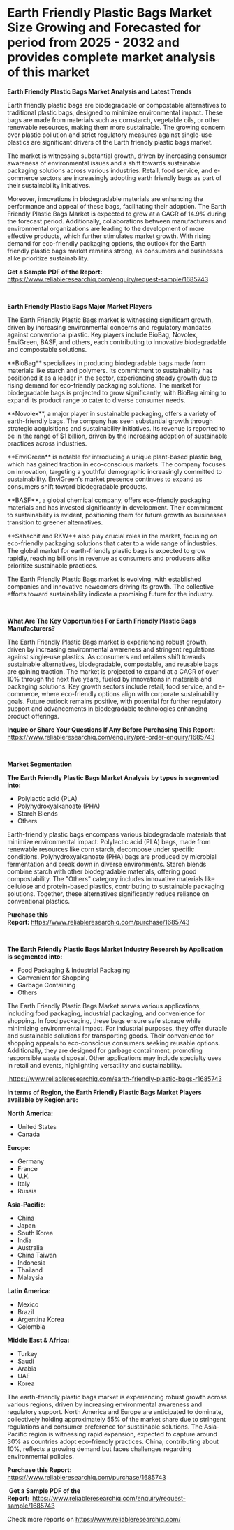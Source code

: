 <p><h1>Earth Friendly Plastic Bags Market Size Growing and Forecasted for period from 2025 - 2032 and provides complete market analysis of this market</h1></p><p><strong>Earth Friendly Plastic Bags Market Analysis and Latest Trends</strong></p>
<p><p>Earth friendly plastic bags are biodegradable or compostable alternatives to traditional plastic bags, designed to minimize environmental impact. These bags are made from materials such as cornstarch, vegetable oils, or other renewable resources, making them more sustainable. The growing concern over plastic pollution and strict regulatory measures against single-use plastics are significant drivers of the Earth friendly plastic bags market.</p><p>The market is witnessing substantial growth, driven by increasing consumer awareness of environmental issues and a shift towards sustainable packaging solutions across various industries. Retail, food service, and e-commerce sectors are increasingly adopting earth friendly bags as part of their sustainability initiatives. </p><p>Moreover, innovations in biodegradable materials are enhancing the performance and appeal of these bags, facilitating their adoption. The Earth Friendly Plastic Bags Market is expected to grow at a CAGR of 14.9% during the forecast period. Additionally, collaborations between manufacturers and environmental organizations are leading to the development of more effective products, which further stimulates market growth. With rising demand for eco-friendly packaging options, the outlook for the Earth friendly plastic bags market remains strong, as consumers and businesses alike prioritize sustainability.</p></p>
<p><strong>Get a Sample PDF of the Report:&nbsp;</strong> <a href="https://www.reliableresearchiq.com/enquiry/request-sample/1685743?utm_campaign=2265&utm_medium=2&utm_source=Github&utm_content=ia&utm_term=02042025&utm_id=earth-friendly-plastic-bags">https://www.reliableresearchiq.com/enquiry/request-sample/1685743</a></p>
<p>&nbsp;</p>
<p><strong>Earth Friendly Plastic Bags Major Market Players</strong></p>
<p><p>The Earth Friendly Plastic Bags market is witnessing significant growth, driven by increasing environmental concerns and regulatory mandates against conventional plastic. Key players include BioBag, Novolex, EnviGreen, BASF, and others, each contributing to innovative biodegradable and compostable solutions.</p><p>**BioBag** specializes in producing biodegradable bags made from materials like starch and polymers. Its commitment to sustainability has positioned it as a leader in the sector, experiencing steady growth due to rising demand for eco-friendly packaging solutions. The market for biodegradable bags is projected to grow significantly, with BioBag aiming to expand its product range to cater to diverse consumer needs.</p><p>**Novolex**, a major player in sustainable packaging, offers a variety of earth-friendly bags. The company has seen substantial growth through strategic acquisitions and sustainability initiatives. Its revenue is reported to be in the range of $1 billion, driven by the increasing adoption of sustainable practices across industries.</p><p>**EnviGreen** is notable for introducing a unique plant-based plastic bag, which has gained traction in eco-conscious markets. The company focuses on innovation, targeting a youthful demographic increasingly committed to sustainability. EnviGreen's market presence continues to expand as consumers shift toward biodegradable products.</p><p>**BASF**, a global chemical company, offers eco-friendly packaging materials and has invested significantly in development. Their commitment to sustainability is evident, positioning them for future growth as businesses transition to greener alternatives.</p><p>**Sahachit and RKW** also play crucial roles in the market, focusing on eco-friendly packaging solutions that cater to a wide range of industries. The global market for earth-friendly plastic bags is expected to grow rapidly, reaching billions in revenue as consumers and producers alike prioritize sustainable practices.</p><p>The Earth Friendly Plastic Bags market is evolving, with established companies and innovative newcomers driving its growth. The collective efforts toward sustainability indicate a promising future for the industry.</p></p>
<p>&nbsp;</p>
<p><strong>What Are The Key Opportunities For Earth Friendly Plastic Bags Manufacturers?</strong></p>
<p><p>The Earth Friendly Plastic Bags market is experiencing robust growth, driven by increasing environmental awareness and stringent regulations against single-use plastics. As consumers and retailers shift towards sustainable alternatives, biodegradable, compostable, and reusable bags are gaining traction. The market is projected to expand at a CAGR of over 10% through the next five years, fueled by innovations in materials and packaging solutions. Key growth sectors include retail, food service, and e-commerce, where eco-friendly options align with corporate sustainability goals. Future outlook remains positive, with potential for further regulatory support and advancements in biodegradable technologies enhancing product offerings.</p></p>
<p><strong>Inquire or Share Your Questions If Any Before Purchasing This Report:</strong> <a href="https://www.reliableresearchiq.com/enquiry/pre-order-enquiry/1685743?utm_campaign=2265&utm_medium=2&utm_source=Github&utm_content=ia&utm_term=02042025&utm_id=earth-friendly-plastic-bags">https://www.reliableresearchiq.com/enquiry/pre-order-enquiry/1685743</a></p>
<p>&nbsp;</p>
<p><strong>Market Segmentation</strong></p>
<p><strong>The Earth Friendly Plastic Bags Market Analysis by types is segmented into:</strong></p>
<p><ul><li>Polylactic acid (PLA)</li><li>Polyhydroxyalkanoate (PHA)</li><li>Starch Blends</li><li>Others</li></ul></p>
<p><p>Earth-friendly plastic bags encompass various biodegradable materials that minimize environmental impact. Polylactic acid (PLA) bags, made from renewable resources like corn starch, decompose under specific conditions. Polyhydroxyalkanoate (PHA) bags are produced by microbial fermentation and break down in diverse environments. Starch blends combine starch with other biodegradable materials, offering good compostability. The "Others" category includes innovative materials like cellulose and protein-based plastics, contributing to sustainable packaging solutions. Together, these alternatives significantly reduce reliance on conventional plastics.</p></p>
<p><strong>Purchase this Report:&nbsp;</strong><a href="https://www.reliableresearchiq.com/purchase/1685743?utm_campaign=2265&utm_medium=2&utm_source=Github&utm_content=ia&utm_term=02042025&utm_id=earth-friendly-plastic-bags">https://www.reliableresearchiq.com/purchase/1685743</a></p>
<p>&nbsp;</p>
<p><strong>The Earth Friendly Plastic Bags Market Industry Research by Application is segmented into:</strong></p>
<p><ul><li>Food Packaging & Industrial Packaging</li><li>Convenient for Shopping</li><li>Garbage Containing</li><li>Others</li></ul></p>
<p><p>The Earth Friendly Plastic Bags Market serves various applications, including food packaging, industrial packaging, and convenience for shopping. In food packaging, these bags ensure safe storage while minimizing environmental impact. For industrial purposes, they offer durable and sustainable solutions for transporting goods. Their convenience for shopping appeals to eco-conscious consumers seeking reusable options. Additionally, they are designed for garbage containment, promoting responsible waste disposal. Other applications may include specialty uses in retail and events, highlighting versatility and sustainability.</p></p>
<p><a href="https://www.reliableresearchiq.com/earth-friendly-plastic-bags-r1685743?utm_campaign=2265&utm_medium=2&utm_source=Github&utm_content=ia&utm_term=02042025&utm_id=earth-friendly-plastic-bags">&nbsp;https://www.reliableresearchiq.com/earth-friendly-plastic-bags-r1685743</a></p>
<p><strong>In terms of Region, the Earth Friendly Plastic Bags Market Players available by Region are:</strong></p>
<p>
    <p> <strong> North America: </strong>
        <ul>
            <li>United States</li>
            <li>Canada</li>
        </ul>
        </p> 
    <p> <strong> Europe: </strong>
        <ul>
            <li>Germany</li>
            <li>France</li>
            <li>U.K.</li>
            <li>Italy</li>
            <li>Russia</li>
        </ul>
        </p> 
    <p> <strong> Asia-Pacific: </strong>
        <ul>
            <li>China</li>
            <li>Japan</li>
            <li>South Korea</li>
            <li>India</li>
            <li>Australia</li>
            <li>China Taiwan</li>
            <li>Indonesia</li>
            <li>Thailand</li>
            <li>Malaysia</li>
        </ul>
        </p> 
    <p> <strong> Latin America: </strong>
        <ul>
            <li>Mexico</li>
            <li>Brazil</li>
            <li>Argentina Korea</li>
            <li>Colombia</li>
        </ul>
        </p> 
    <p> <strong> Middle East & Africa: </strong>
        <ul>
            <li>Turkey</li>
            <li>Saudi</li>
            <li>Arabia</li>
            <li>UAE</li>
            <li>Korea</li>
        </ul>
    </p>
    </p>
<p><p>The earth-friendly plastic bags market is experiencing robust growth across various regions, driven by increasing environmental awareness and regulatory support. North America and Europe are anticipated to dominate, collectively holding approximately 55% of the market share due to stringent regulations and consumer preference for sustainable solutions. The Asia-Pacific region is witnessing rapid expansion, expected to capture around 30% as countries adopt eco-friendly practices. China, contributing about 10%, reflects a growing demand but faces challenges regarding environmental policies.</p></p>
<p><strong>Purchase this Report: </strong><a href="https://www.reliableresearchiq.com/purchase/1685743?utm_campaign=2265&utm_medium=2&utm_source=Github&utm_content=ia&utm_term=02042025&utm_id=earth-friendly-plastic-bags">https://www.reliableresearchiq.com/purchase/1685743</a></p>
<p>&nbsp;<strong>Get a Sample PDF of the Report:&nbsp;&nbsp;</strong><a href="https://www.reliableresearchiq.com/enquiry/request-sample/1685743?utm_campaign=2265&utm_medium=2&utm_source=Github&utm_content=ia&utm_term=02042025&utm_id=earth-friendly-plastic-bags">https://www.reliableresearchiq.com/enquiry/request-sample/1685743</a></p>
<p><strong></strong></p>
<p>Check more reports on <a href="https://www.reliableresearchiq.com/?utm_campaign=2265&utm_medium=2&utm_source=Github&utm_content=ia&utm_term=02042025&utm_id=earth-friendly-plastic-bags">https://www.reliableresearchiq.com/</a></p>